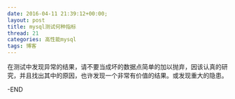 ```yaml
---
date: 2016-04-11 21:39:12+00:00;
layout: post
title: mysql测试何种指标
thread: 21
categories: 高性能mysql
tags: 博客
---
```

在测试中发现异常的结果，请不要当成坏的数据点简单的加以抛弃，因该认真的研究，并且找出其中的原因，也许发现一个非常有价值的结果。或发现重大的隐患。

-END

